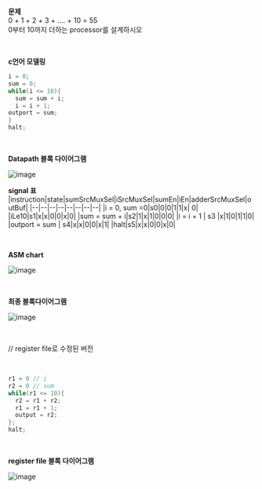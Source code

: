 **문제**<br>
0 + 1 + 2 + 3 + .... + 10 = 55<br>
0부터 10까지 더하는 processor를 설계하시오

<br>

**c언어 모델링**
```c
i = 0;
sum = 0;
while(i <= 10){
  sum = sum + i;
  i = i + 1;
outport = sum;
}
halt;

```
<br>

**Datapath 블록 다이어그램**

![image](https://github.com/user-attachments/assets/a6b72977-b741-4478-83a0-98aae42738a8)
<br>

**signal 표**
|instruction|state|sumSrcMuxSel|iSrcMuxSel|sumEn|iEn|adderSrcMuxSel|outBuf|
|--|--|--|--|--|--|--|--|
|i = 0, sum =0|s0|0|0|1|1|x| 0|
|iLe10|s1|x|x|0|0|x|0|
|sum = sum + i|s2|1|x|1|0|0|0|
|i = i + 1 | s3 |x|1|0|1|1|0|
|outport = sum | s4|x|x|0|0|x|1|
|halt|s5|x|x|0|0|x|0|

<br>

**ASM chart**

![image](https://github.com/user-attachments/assets/0b33f913-84b2-47e1-b7ef-8992ee012178)

<br>

**최종 블록다이어그램**

![image](https://github.com/user-attachments/assets/cb4db9c4-3bae-433c-8224-fd2bfd6ce4cd)

<br>

// register file로 수정된 버전

<br>

```c
r1 = 0 // i
r2 = 0 // sum
while(r1 <= 10){
  r2 = r1 + r2;
  r1 = r1 + 1;
  output = r2;
};
halt;
```

<br>

**register file 블록 다이어그램**

![image](https://github.com/user-attachments/assets/e97238ad-0554-44d0-b420-b61d5be02df8)


